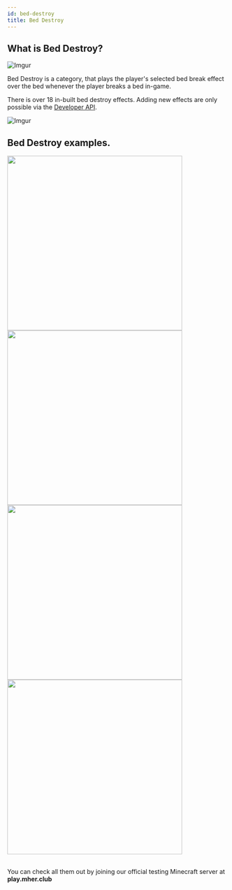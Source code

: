 ```yaml
---
id: bed-destroy
title: Bed Destroy
---
```


## What is Bed Destroy?

![Imgur](https://imgur.com/QDSM2jr.png)

Bed Destroy is a category, that plays the player's selected bed break effect over the bed whenever the player breaks a bed in-game.

There is over 18 in-built bed destroy effects. Adding new effects are only possible via the [Developer API](/cosmetics/developer-api/getting-started).

![Imgur](https://imgur.com/xnJP2hS.png)

## Bed Destroy examples.

<img width="400px" src="https://imgur.com/JeiHnvo.gif"/><br/>
<img width="400px" src="https://imgur.com/mRQLjja.gif"/><br/>
<img width="400px" src="https://imgur.com/S9ddhHQ.gif"/><br/>
<img width="400px" src="https://imgur.com/bHWCzwz.gif"/><br/><br/>

You can check all them out by joining our official testing Minecraft server at **play.mher.club**